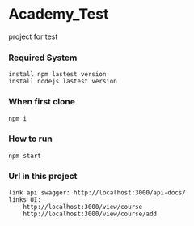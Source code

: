 # Academy_Test
 project for test
### Required System
    install npm lastest version
    install nodejs lastest version
### When first clone
    npm i
### How to run
    npm start
### Url in this project
    link api swagger: http://localhost:3000/api-docs/
    links UI:
        http://localhost:3000/view/course
        http://localhost:3000/view/course/add

